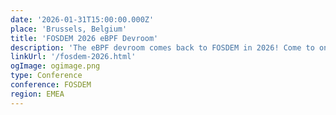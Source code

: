 ```yaml
---
date: '2026-01-31T15:00:00.000Z'
place: 'Brussels, Belgium'
title: 'FOSDEM 2026 eBPF Devroom'
description: 'The eBPF devroom comes back to FOSDEM in 2026! Come to one of the major Open-source events in Europe.'
linkUrl: '/fosdem-2026.html'
ogImage: ogimage.png
type: Conference
conference: FOSDEM
region: EMEA
---
```

